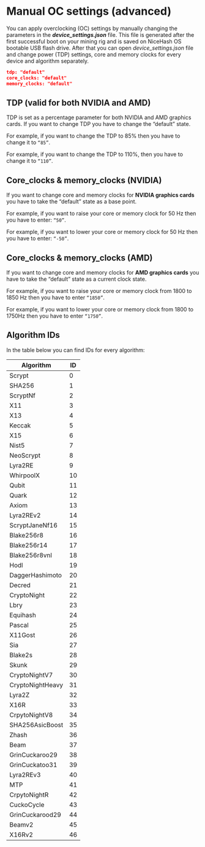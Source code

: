 # Manual OC settings (advanced)

You can apply overclocking (OC) settings by manually changing the parameters in the **_device_settings.json_** file. This file is generated after the first successful boot on your mining rig and is saved on NiceHash OS bootable USB flash drive.  After that you can open _device_settings.json_ file and change power (TDP) settings, core and memory clocks for every device and algorithm separately.

```json
tdp: "default"
core_clocks: "default"
memory_clocks: "default"
```

## TDP (valid for both NVIDIA and AMD)
TDP is set as a percentage parameter for both NVIDIA and AMD graphics cards. If you want to change TDP you have to change the “default” state.

For example, if you want to change the TDP to 85% then you have to change it to ```“85”```.

For example, if you want to change the TDP to 110%, then you have to change it to ```“110”```.

## Core_clocks & memory_clocks (NVIDIA)
If you want to change core and memory clocks for **NVIDIA graphics cards** you have to take the “default” state as a base point.

For example, if you want to raise your core or memory clock for 50 Hz then you have to enter: ```“50”```.

For example, if you want to lower your core or memory clock for 50 Hz then you have to enter: ```“-50”```.

## Core_clocks & memory_clocks (AMD)
If you want to change core and memory clocks for **AMD graphics cards** you have to take the “default” state as a current clock state.

For example, if you want to raise your core or memory clock from 1800 to 1850 Hz then you have to enter ```“1850”```.

For example, if you want to lower your core or memory clock from 1800 to 1750Hz then you have to enter ```“1750”```.

## Algorithm IDs
In the table below you can find IDs for every algorithm:

| Algorithm        |ID|
|------------------|--|
| Scrypt           | 0|
| SHA256           | 1|
| ScryptNf         | 2|
| X11              | 3|
| X13              | 4|
| Keccak           | 5|
| X15              | 6|
| Nist5            | 7|
| NeoScrypt        | 8|
| Lyra2RE          | 9|
| WhirpoolX        |10|
| Qubit            |11|
| Quark            |12|
| Axiom            |13|
| Lyra2REv2        |14|
| ScryptJaneNf16   |15|
| Blake256r8       |16|
| Blake256r14      |17|
| Blake256r8vnl    |18|
| Hodl             |19|
| DaggerHashimoto  |20|
| Decred           |21|
| CryptoNight      |22|
| Lbry             |23|
| Equihash         |24|
| Pascal           |25|
| X11Gost          |26|
| Sia              |27|
| Blake2s          |28|
| Skunk            |29|
| CryptoNightV7    |30|
| CryptoNightHeavy |31|
| Lyra2Z           |32|
| X16R             |33|
| CrpytoNightV8    |34|
| SHA256AsicBoost  |35|
| Zhash            |36|
| Beam             |37|
| GrinCuckaroo29   |38|
| GrinCuckatoo31   |39|
| Lyra2REv3        |40|
| MTP              |41|
| CrpytoNightR     |42|
| CuckoCycle       |43|
| GrinCuckarood29  |44|
| Beamv2           |45|
| X16Rv2           |46|
